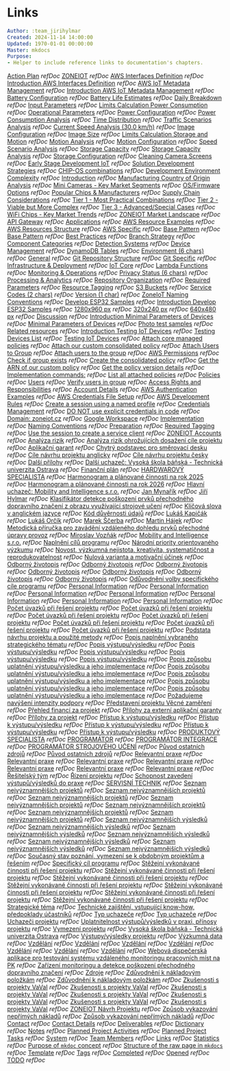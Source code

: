 # Links

```yaml
Author: :team_jirihylmar
Created: 2024-11-14 14:00:00
Updated: 1970-01-01 00:00:00
Master: mkdocs
Purpose:
- Helper to include reference links to documentation's chapters.
```

[Action Plan](#action-plan) *refDoc*
[ZONEIOT](#zoneiot) *refDoc*
[AWS Interfaces Definition](/development_aws/aws_interfaces_definition#aws-interfaces-definition) *refDoc*
[Introduction AWS Interfaces Definition](/development_aws/aws_interfaces_definition#introduction-aws-interfaces-definition) *refDoc*
[AWS IoT Metadata Management](/development_aws/aws_iot_metadata_management#aws-iot-metadata-management) *refDoc*
[Introduction AWS IoT Metadata Management](/development_aws/aws_iot_metadata_management#introduction-aws-iot-metadata-management) *refDoc*
[Battery Configuration](/development_common/limits_calculations_power_consumption#battery-configuration) *refDoc*
[Battery Life Estimates](/development_common/limits_calculations_power_consumption#battery-life-estimates) *refDoc*
[Daily Breakdown](/development_common/limits_calculations_power_consumption#daily-breakdown) *refDoc*
[Input Parameters](/development_common/limits_calculations_power_consumption#input-parameters) *refDoc*
[Limits Calculation Power Consumption](/development_common/limits_calculations_power_consumption#limits-calculation-power-consumption) *refDoc*
[Operational Parameters](/development_common/limits_calculations_power_consumption#operational-parameters) *refDoc*
[Power Configuration](/development_common/limits_calculations_power_consumption#power-configuration) *refDoc*
[Power Consumption Analysis](/development_common/limits_calculations_power_consumption#power-consumption-analysis) *refDoc*
[Time Distribution](/development_common/limits_calculations_power_consumption#time-distribution) *refDoc*
[Traffic Scenarios Analysis](/development_common/limits_calculations_power_consumption#traffic-scenarios-analysis) *refDoc*
[Current Speed Analysis (30.0 km/h)](/development_common/limits_calculations_storage_and_motion#current-speed-analysis-(30.0-km/h)) *refDoc*
[Image Configuration](/development_common/limits_calculations_storage_and_motion#image-configuration) *refDoc*
[Image Size](/development_common/limits_calculations_storage_and_motion#image-size) *refDoc*
[Limits Calculation Storage and Motion](/development_common/limits_calculations_storage_and_motion#limits-calculation-storage-and-motion) *refDoc*
[Motion Analysis](/development_common/limits_calculations_storage_and_motion#motion-analysis) *refDoc*
[Motion Configuration](/development_common/limits_calculations_storage_and_motion#motion-configuration) *refDoc*
[Speed Scenario Analysis](/development_common/limits_calculations_storage_and_motion#speed-scenario-analysis) *refDoc*
[Storage Capacity](/development_common/limits_calculations_storage_and_motion#storage-capacity) *refDoc*
[Storage Capacity Analysis](/development_common/limits_calculations_storage_and_motion#storage-capacity-analysis) *refDoc*
[Storage Configuration](/development_common/limits_calculations_storage_and_motion#storage-configuration) *refDoc*
[Cleaning Camera Screens](/development_common/solution_development_strategies#cleaning-camera-screens) *refDoc*
[Early Stage Development IoT](/development_common/solution_development_strategies#early-stage-development-iot) *refDoc*
[Solution Development Strategies](/development_common/solution_development_strategies#solution-development-strategies) *refDoc*
[CHIP-OS combinations](/development_common/zoneiot_market_landscape_ro#chip-os-combinations) *refDoc*
[Development Environment Complexity](/development_common/zoneiot_market_landscape_ro#development-environment-complexity) *refDoc*
[Introduction](/development_common/zoneiot_market_landscape_ro#introduction) *refDoc*
[Manufacturing Country of Origin Analysis](/development_common/zoneiot_market_landscape_ro#manufacturing-country-of-origin-analysis) *refDoc*
[Mini Cameras - Key Market Segments](/development_common/zoneiot_market_landscape_ro#mini-cameras---key-market-segments) *refDoc*
[OS/Firmware Options](/development_common/zoneiot_market_landscape_ro#os/firmware-options) *refDoc*
[Popular Chips & Manufacturers](/development_common/zoneiot_market_landscape_ro#popular-chips-&-manufacturers) *refDoc*
[Supply Chain Considerations](/development_common/zoneiot_market_landscape_ro#supply-chain-considerations) *refDoc*
[Tier 1 - Most Practical Combinations](/development_common/zoneiot_market_landscape_ro#tier-1---most-practical-combinations) *refDoc*
[Tier 2 - Viable but More Complex](/development_common/zoneiot_market_landscape_ro#tier-2---viable-but-more-complex) *refDoc*
[Tier 3 - Advanced/Special Cases](/development_common/zoneiot_market_landscape_ro#tier-3---advanced/special-cases) *refDoc*
[WiFi Chips - Key Market Trends](/development_common/zoneiot_market_landscape_ro#wifi-chips---key-market-trends) *refDoc*
[ZONEIOT Market Landscape](/development_common/zoneiot_market_landscape_ro#zoneiot-market-landscape) *refDoc*
[API Gateway](/development_common/zoneiot_naming_conventions#api-gateway) *refDoc*
[Applications](/development_common/zoneiot_naming_conventions#applications) *refDoc*
[AWS Resource Examples](/development_common/zoneiot_naming_conventions#aws-resource-examples) *refDoc*
[AWS Resources Structure](/development_common/zoneiot_naming_conventions#aws-resources-structure) *refDoc*
[AWS Specific](/development_common/zoneiot_naming_conventions#aws-specific) *refDoc*
[Base Pattern](/development_common/zoneiot_naming_conventions#base-pattern) *refDoc*
[Base Pattern](/development_common/zoneiot_naming_conventions#base-pattern) *refDoc*
[Best Practices](/development_common/zoneiot_naming_conventions#best-practices) *refDoc*
[Branch Strategy](/development_common/zoneiot_naming_conventions#branch-strategy) *refDoc*
[Component Categories](/development_common/zoneiot_naming_conventions#component-categories) *refDoc*
[Detection Systems](/development_common/zoneiot_naming_conventions#detection-systems) *refDoc*
[Device Management](/development_common/zoneiot_naming_conventions#device-management) *refDoc*
[DynamoDB Tables](/development_common/zoneiot_naming_conventions#dynamodb-tables) *refDoc*
[Environment (6 chars)](/development_common/zoneiot_naming_conventions#environment-(6-chars)) *refDoc*
[General](/development_common/zoneiot_naming_conventions#general) *refDoc*
[Git Repository Structure](/development_common/zoneiot_naming_conventions#git-repository-structure) *refDoc*
[Git Specific](/development_common/zoneiot_naming_conventions#git-specific) *refDoc*
[Infrastructure & Deployment](/development_common/zoneiot_naming_conventions#infrastructure-&-deployment) *refDoc*
[IoT Core](/development_common/zoneiot_naming_conventions#iot-core) *refDoc*
[Lambda Functions](/development_common/zoneiot_naming_conventions#lambda-functions) *refDoc*
[Monitoring & Operations](/development_common/zoneiot_naming_conventions#monitoring-&-operations) *refDoc*
[Privacy Status (6 chars)](/development_common/zoneiot_naming_conventions#privacy-status-(6-chars)) *refDoc*
[Processing & Analytics](/development_common/zoneiot_naming_conventions#processing-&-analytics) *refDoc*
[Repository Organization](/development_common/zoneiot_naming_conventions#repository-organization) *refDoc*
[Required Parameters](/development_common/zoneiot_naming_conventions#required-parameters) *refDoc*
[Resource Tagging](/development_common/zoneiot_naming_conventions#resource-tagging) *refDoc*
[S3 Buckets](/development_common/zoneiot_naming_conventions#s3-buckets) *refDoc*
[Service Codes (2 chars)](/development_common/zoneiot_naming_conventions#service-codes-(2-chars)) *refDoc*
[Version (1 char)](/development_common/zoneiot_naming_conventions#version-(1-char)) *refDoc*
[ZoneIoT Naming Conventions](/development_common/zoneiot_naming_conventions#zoneiot-naming-conventions) *refDoc*
[Develop ESP32 Samples](/development_devices/develop_esp32_samples#develop-esp32-samples) *refDoc*
[Introduction Develop ESP32 Samples](/development_devices/develop_esp32_samples#introduction-develop-esp32-samples) *refDoc*
[1280x960 px](/development_devices/minimal_parameters_of_devices#1280x960-px) *refDoc*
[320x240 px](/development_devices/minimal_parameters_of_devices#320x240-px) *refDoc*
[640x480 px](/development_devices/minimal_parameters_of_devices#640x480-px) *refDoc*
[Discussion](/development_devices/minimal_parameters_of_devices#discussion) *refDoc*
[Introduction Minimal Parameters of Devices](/development_devices/minimal_parameters_of_devices#introduction-minimal-parameters-of-devices) *refDoc*
[Minimal Parameters of Devices](/development_devices/minimal_parameters_of_devices#minimal-parameters-of-devices) *refDoc*
[Photo test samples](/development_devices/minimal_parameters_of_devices#photo-test-samples) *refDoc*
[Related resources](/development_devices/minimal_parameters_of_devices#related-resources) *refDoc*
[Introduction Testing IoT Devices](/development_devices/testing_iot_devices#introduction-testing-iot-devices) *refDoc*
[Testing Devices List](/development_devices/testing_iot_devices#testing-devices-list) *refDoc*
[Testing IoT Devices](/development_devices/testing_iot_devices#testing-iot-devices) *refDoc*
[Attach core managed policies](/governance/aws_permissions#attach-core-managed-policies) *refDoc*
[Attach our custom consolidated policy](/governance/aws_permissions#attach-our-custom-consolidated-policy) *refDoc*
[Attach Users to Group](/governance/aws_permissions#attach-users-to-group) *refDoc*
[Attach users to the group](/governance/aws_permissions#attach-users-to-the-group) *refDoc*
[AWS Permissions](/governance/aws_permissions#aws-permissions) *refDoc*
[Check if group exists](/governance/aws_permissions#check-if-group-exists) *refDoc*
[Create the consolidated policy](/governance/aws_permissions#create-the-consolidated-policy) *refDoc*
[Get the ARN of our custom policy](/governance/aws_permissions#get-the-arn-of-our-custom-policy) *refDoc*
[Get the policy version details](/governance/aws_permissions#get-the-policy-version-details) *refDoc*
[Implementation commands:](/governance/aws_permissions#implementation-commands:) *refDoc*
[List all attached policies](/governance/aws_permissions#list-all-attached-policies) *refDoc*
[Policies](/governance/aws_permissions#policies) *refDoc*
[Users](/governance/aws_permissions#users) *refDoc*
[Verify users in group](/governance/aws_permissions#verify-users-in-group) *refDoc*
[Access Rights and Responsibilities](/governance/zoneiot_accounts#access-rights-and-responsibilities) *refDoc*
[Account Details](/governance/zoneiot_accounts#account-details) *refDoc*
[AWS Authentication Examples](/governance/zoneiot_accounts#aws-authentication-examples) *refDoc*
[AWS Credentials File Setup](/governance/zoneiot_accounts#aws-credentials-file-setup) *refDoc*
[AWS Development Rules](/governance/zoneiot_accounts#aws-development-rules) *refDoc*
[Create a session using a named profile](/governance/zoneiot_accounts#create-a-session-using-a-named-profile) *refDoc*
[Credentials Management](/governance/zoneiot_accounts#credentials-management) *refDoc*
[DO NOT use explicit credentials in code](/governance/zoneiot_accounts#do-not-use-explicit-credentials-in-code) *refDoc*
[Domain: zoneiot.cz](/governance/zoneiot_accounts#domain:-zoneiot.cz) *refDoc*
[Google Workspace](/governance/zoneiot_accounts#google-workspace) *refDoc*
[Implementation](/governance/zoneiot_accounts#implementation) *refDoc*
[Naming Conventions](/governance/zoneiot_accounts#naming-conventions) *refDoc*
[Preparation](/governance/zoneiot_accounts#preparation) *refDoc*
[Required Tagging](/governance/zoneiot_accounts#required-tagging) *refDoc*
[Use the session to create a service client](/governance/zoneiot_accounts#use-the-session-to-create-a-service-client) *refDoc*
[ZONEIOT Accounts](/governance/zoneiot_accounts#zoneiot-accounts) *refDoc*
[Analýza rizik](/governance/zoneiot_navrh_projektu_ro#analyza-rizik) *refDoc*
[Analýza rizik ohrožujících dosažení cíle projektu](/governance/zoneiot_navrh_projektu_ro#analyza-rizik-ohrozujicich-dosazeni-cile-projektu) *refDoc*
[Aplikační garant](/governance/zoneiot_navrh_projektu_ro#aplikacni-garant) *refDoc*
[Chytrý podstavec pro směrovací desku](/governance/zoneiot_navrh_projektu_ro#chytry-podstavec-pro-smerovaci-desku) *refDoc*
[Cíle návrhu projektu anglicky](/governance/zoneiot_navrh_projektu_ro#cile-navrhu-projektu-anglicky) *refDoc*
[Cíle návrhu projektu česky](/governance/zoneiot_navrh_projektu_ro#cile-navrhu-projektu-cesky) *refDoc*
[Další přílohy](/governance/zoneiot_navrh_projektu_ro#dalsi-prilohy) *refDoc*
[Další uchazeč: Vysoká škola báňská - Technická univerzita Ostrava](/governance/zoneiot_navrh_projektu_ro#dalsi-uchazec:-vysoka-skola-banska---technicka-univerzita-ostrava) *refDoc*
[Finanční plán](/governance/zoneiot_navrh_projektu_ro#financni-plan) *refDoc*
[HARDWAROVÝ SPECIALISTA](/governance/zoneiot_navrh_projektu_ro#hardwarovy-specialista) *refDoc*
[Harmonogram a plánované činnosti na rok 2025](/governance/zoneiot_navrh_projektu_ro#harmonogram-a-planovane-cinnosti-na-rok-2025) *refDoc*
[Harmonogram a plánované činnosti na rok 2026](/governance/zoneiot_navrh_projektu_ro#harmonogram-a-planovane-cinnosti-na-rok-2026) *refDoc*
[Hlavní uchazeč: Mobility and Intelligence s.r.o.](/governance/zoneiot_navrh_projektu_ro#hlavni-uchazec:-mobility-and-intelligence-s.r.o.) *refDoc*
[Jan Mynařík](/governance/zoneiot_navrh_projektu_ro#jan-mynarik) *refDoc*
[Jiří Hylmar](/governance/zoneiot_navrh_projektu_ro#jiri-hylmar) *refDoc*
[Klasifikátor detekce poškození prvků přechodného dopravního značení z obrazu využívající strojové učení](/governance/zoneiot_navrh_projektu_ro#klasifikator-detekce-poskozeni-prvku-prechodneho-dopravniho-znaceni-z-obrazu-vyuzivajici-strojove-uceni) *refDoc*
[Klíčová slova v anglickém jazyce](/governance/zoneiot_navrh_projektu_ro#klicova-slova-v-anglickem-jazyce) *refDoc*
[Kód důvěrnosti údajů](/governance/zoneiot_navrh_projektu_ro#kod-duvernosti-udaju) *refDoc*
[Lukáš Kapičák](/governance/zoneiot_navrh_projektu_ro#lukas-kapicak) *refDoc*
[Lukáš Orčík](/governance/zoneiot_navrh_projektu_ro#lukas-orcik) *refDoc*
[Marek Ščerba](/governance/zoneiot_navrh_projektu_ro#marek-scerba) *refDoc*
[Martin Hájek](/governance/zoneiot_navrh_projektu_ro#martin-hajek) *refDoc*
[Metodická příručka pro zavádění vzdáleného dohledu prvků přechodné úpravy provoz](/governance/zoneiot_navrh_projektu_ro#metodicka-prirucka-pro-zavadeni-vzdaleneho-dohledu-prvku-prechodne-upravy-provoz) *refDoc*
[Miroslav Vozňák](/governance/zoneiot_navrh_projektu_ro#miroslav-voznak) *refDoc*
[Mobility and Intelligence s.r.o.](/governance/zoneiot_navrh_projektu_ro#mobility-and-intelligence-s.r.o.) *refDoc*
[Naplnění cílů programu](/governance/zoneiot_navrh_projektu_ro#naplneni-cilu-programu) *refDoc*
[Národní priority orientovaného výzkumu](/governance/zoneiot_navrh_projektu_ro#narodni-priority-orientovaneho-vyzkumu) *refDoc*
[Novost, výzkumná nejistota, kreativita, systematičnost a reprodukovatelnost](/governance/zoneiot_navrh_projektu_ro#novost,-vyzkumna-nejistota,-kreativita,-systematicnost-a-reprodukovatelnost) *refDoc*
[Nulová varianta a motivační účinek](/governance/zoneiot_navrh_projektu_ro#nulova-varianta-a-motivacni-ucinek) *refDoc*
[Odborný životopis](/governance/zoneiot_navrh_projektu_ro#odborny-zivotopis) *refDoc*
[Odborný životopis](/governance/zoneiot_navrh_projektu_ro#odborny-zivotopis) *refDoc*
[Odborný životopis](/governance/zoneiot_navrh_projektu_ro#odborny-zivotopis) *refDoc*
[Odborný životopis](/governance/zoneiot_navrh_projektu_ro#odborny-zivotopis) *refDoc*
[Odborný životopis](/governance/zoneiot_navrh_projektu_ro#odborny-zivotopis) *refDoc*
[Odborný životopis](/governance/zoneiot_navrh_projektu_ro#odborny-zivotopis) *refDoc*
[Odborný životopis](/governance/zoneiot_navrh_projektu_ro#odborny-zivotopis) *refDoc*
[Odůvodnění volby specifického cíle programu](/governance/zoneiot_navrh_projektu_ro#oduvodneni-volby-specifickeho-cile-programu) *refDoc*
[Personal Information](/governance/zoneiot_navrh_projektu_ro#personal-information) *refDoc*
[Personal Information](/governance/zoneiot_navrh_projektu_ro#personal-information) *refDoc*
[Personal Information](/governance/zoneiot_navrh_projektu_ro#personal-information) *refDoc*
[Personal Information](/governance/zoneiot_navrh_projektu_ro#personal-information) *refDoc*
[Personal Information](/governance/zoneiot_navrh_projektu_ro#personal-information) *refDoc*
[Personal Information](/governance/zoneiot_navrh_projektu_ro#personal-information) *refDoc*
[Personal Information](/governance/zoneiot_navrh_projektu_ro#personal-information) *refDoc*
[Počet úvazků při řešení projektu](/governance/zoneiot_navrh_projektu_ro#pocet-uvazku-pri-reseni-projektu) *refDoc*
[Počet úvazků při řešení projektu](/governance/zoneiot_navrh_projektu_ro#pocet-uvazku-pri-reseni-projektu) *refDoc*
[Počet úvazků při řešení projektu](/governance/zoneiot_navrh_projektu_ro#pocet-uvazku-pri-reseni-projektu) *refDoc*
[Počet úvazků při řešení projektu](/governance/zoneiot_navrh_projektu_ro#pocet-uvazku-pri-reseni-projektu) *refDoc*
[Počet úvazků při řešení projektu](/governance/zoneiot_navrh_projektu_ro#pocet-uvazku-pri-reseni-projektu) *refDoc*
[Počet úvazků při řešení projektu](/governance/zoneiot_navrh_projektu_ro#pocet-uvazku-pri-reseni-projektu) *refDoc*
[Počet úvazků při řešení projektu](/governance/zoneiot_navrh_projektu_ro#pocet-uvazku-pri-reseni-projektu) *refDoc*
[Podstata návrhu projektu a použité metody](/governance/zoneiot_navrh_projektu_ro#podstata-navrhu-projektu-a-pouzite-metody) *refDoc*
[Popis naplnění vybraného strategického tématu](/governance/zoneiot_navrh_projektu_ro#popis-naplneni-vybraneho-strategickeho-tematu) *refDoc*
[Popis výstupu/výsledku](/governance/zoneiot_navrh_projektu_ro#popis-vystupu/vysledku) *refDoc*
[Popis výstupu/výsledku](/governance/zoneiot_navrh_projektu_ro#popis-vystupu/vysledku) *refDoc*
[Popis výstupu/výsledku](/governance/zoneiot_navrh_projektu_ro#popis-vystupu/vysledku) *refDoc*
[Popis výstupu/výsledku](/governance/zoneiot_navrh_projektu_ro#popis-vystupu/vysledku) *refDoc*
[Popis výstupu/výsledku](/governance/zoneiot_navrh_projektu_ro#popis-vystupu/vysledku) *refDoc*
[Popis způsobu uplatnění výstupu/výsledku a jeho implementace](/governance/zoneiot_navrh_projektu_ro#popis-zpusobu-uplatneni-vystupu/vysledku-a-jeho-implementace) *refDoc*
[Popis způsobu uplatnění výstupu/výsledku a jeho implementace](/governance/zoneiot_navrh_projektu_ro#popis-zpusobu-uplatneni-vystupu/vysledku-a-jeho-implementace) *refDoc*
[Popis způsobu uplatnění výstupu/výsledku a jeho implementace](/governance/zoneiot_navrh_projektu_ro#popis-zpusobu-uplatneni-vystupu/vysledku-a-jeho-implementace) *refDoc*
[Popis způsobu uplatnění výstupu/výsledku a jeho implementace](/governance/zoneiot_navrh_projektu_ro#popis-zpusobu-uplatneni-vystupu/vysledku-a-jeho-implementace) *refDoc*
[Popis způsobu uplatnění výstupu/výsledku a jeho implementace](/governance/zoneiot_navrh_projektu_ro#popis-zpusobu-uplatneni-vystupu/vysledku-a-jeho-implementace) *refDoc*
[Požadujeme navýšení intenzity podpory](/governance/zoneiot_navrh_projektu_ro#pozadujeme-navyseni-intenzity-podpory) *refDoc*
[Představení projektu Věcné zaměření](/governance/zoneiot_navrh_projektu_ro#predstaveni-projektu-vecne-zamereni) *refDoc*
[Přehled financí za projekt](/governance/zoneiot_navrh_projektu_ro#prehled-financi-za-projekt) *refDoc*
[Přílohy za externí aplikační garanty](/governance/zoneiot_navrh_projektu_ro#prilohy-za-externi-aplikacni-garanty) *refDoc*
[Přílohy za projekt](/governance/zoneiot_navrh_projektu_ro#prilohy-za-projekt) *refDoc*
[Přístup k výstupu/výsledku](/governance/zoneiot_navrh_projektu_ro#pristup-k-vystupu/vysledku) *refDoc*
[Přístup k výstupu/výsledku](/governance/zoneiot_navrh_projektu_ro#pristup-k-vystupu/vysledku) *refDoc*
[Přístup k výstupu/výsledku](/governance/zoneiot_navrh_projektu_ro#pristup-k-vystupu/vysledku) *refDoc*
[Přístup k výstupu/výsledku](/governance/zoneiot_navrh_projektu_ro#pristup-k-vystupu/vysledku) *refDoc*
[Přístup k výstupu/výsledku](/governance/zoneiot_navrh_projektu_ro#pristup-k-vystupu/vysledku) *refDoc*
[PRODUKTOVÝ SPECIALISTA](/governance/zoneiot_navrh_projektu_ro#produktovy-specialista) *refDoc*
[PROGRAMÁTOR](/governance/zoneiot_navrh_projektu_ro#programator) *refDoc*
[PROGRAMÁTOR INTEGRACE](/governance/zoneiot_navrh_projektu_ro#programator-integrace) *refDoc*
[PROGRAMÁTOR STROJOVÉHO UČENÍ](/governance/zoneiot_navrh_projektu_ro#programator-strojoveho-uceni) *refDoc*
[Původ ostatních zdrojů](/governance/zoneiot_navrh_projektu_ro#puvod-ostatnich-zdroju) *refDoc*
[Původ ostatních zdrojů](/governance/zoneiot_navrh_projektu_ro#puvod-ostatnich-zdroju) *refDoc*
[Relevantní praxe](/governance/zoneiot_navrh_projektu_ro#relevantni-praxe) *refDoc*
[Relevantní praxe](/governance/zoneiot_navrh_projektu_ro#relevantni-praxe) *refDoc*
[Relevantní praxe](/governance/zoneiot_navrh_projektu_ro#relevantni-praxe) *refDoc*
[Relevantní praxe](/governance/zoneiot_navrh_projektu_ro#relevantni-praxe) *refDoc*
[Relevantní praxe](/governance/zoneiot_navrh_projektu_ro#relevantni-praxe) *refDoc*
[Relevantní praxe](/governance/zoneiot_navrh_projektu_ro#relevantni-praxe) *refDoc*
[Relevantní praxe](/governance/zoneiot_navrh_projektu_ro#relevantni-praxe) *refDoc*
[Řešitelský tým](/governance/zoneiot_navrh_projektu_ro#resitelsky-tym) *refDoc*
[Řízení projektu](/governance/zoneiot_navrh_projektu_ro#rizeni-projektu) *refDoc*
[Schopnost zavedení výstupů/výsledků do praxe](/governance/zoneiot_navrh_projektu_ro#schopnost-zavedeni-vystupu/vysledku-do-praxe) *refDoc*
[SERVISNÍ TECHNIK](/governance/zoneiot_navrh_projektu_ro#servisni-technik) *refDoc*
[Seznam nejvýznamnějších projektů](/governance/zoneiot_navrh_projektu_ro#seznam-nejvyznamnejsich-projektu) *refDoc*
[Seznam nejvýznamnějších projektů](/governance/zoneiot_navrh_projektu_ro#seznam-nejvyznamnejsich-projektu) *refDoc*
[Seznam nejvýznamnějších projektů](/governance/zoneiot_navrh_projektu_ro#seznam-nejvyznamnejsich-projektu) *refDoc*
[Seznam nejvýznamnějších projektů](/governance/zoneiot_navrh_projektu_ro#seznam-nejvyznamnejsich-projektu) *refDoc*
[Seznam nejvýznamnějších projektů](/governance/zoneiot_navrh_projektu_ro#seznam-nejvyznamnejsich-projektu) *refDoc*
[Seznam nejvýznamnějších projektů](/governance/zoneiot_navrh_projektu_ro#seznam-nejvyznamnejsich-projektu) *refDoc*
[Seznam nejvýznamnějších projektů](/governance/zoneiot_navrh_projektu_ro#seznam-nejvyznamnejsich-projektu) *refDoc*
[Seznam nejvýznamnějších výsledků](/governance/zoneiot_navrh_projektu_ro#seznam-nejvyznamnejsich-vysledku) *refDoc*
[Seznam nejvýznamnějších výsledků](/governance/zoneiot_navrh_projektu_ro#seznam-nejvyznamnejsich-vysledku) *refDoc*
[Seznam nejvýznamnějších výsledků](/governance/zoneiot_navrh_projektu_ro#seznam-nejvyznamnejsich-vysledku) *refDoc*
[Seznam nejvýznamnějších výsledků](/governance/zoneiot_navrh_projektu_ro#seznam-nejvyznamnejsich-vysledku) *refDoc*
[Seznam nejvýznamnějších výsledků](/governance/zoneiot_navrh_projektu_ro#seznam-nejvyznamnejsich-vysledku) *refDoc*
[Seznam nejvýznamnějších výsledků](/governance/zoneiot_navrh_projektu_ro#seznam-nejvyznamnejsich-vysledku) *refDoc*
[Seznam nejvýznamnějších výsledků](/governance/zoneiot_navrh_projektu_ro#seznam-nejvyznamnejsich-vysledku) *refDoc*
[Současný stav poznání, vymezení se k obdobným projektům a řešením](/governance/zoneiot_navrh_projektu_ro#soucasny-stav-poznani,-vymezeni-se-k-obdobnym-projektum-a-resenim) *refDoc*
[Specifický cíl programu](/governance/zoneiot_navrh_projektu_ro#specificky-cil-programu) *refDoc*
[Stěžejní vykonávané činnosti při řešení projektu](/governance/zoneiot_navrh_projektu_ro#stezejni-vykonavane-cinnosti-pri-reseni-projektu) *refDoc*
[Stěžejní vykonávané činnosti při řešení projektu](/governance/zoneiot_navrh_projektu_ro#stezejni-vykonavane-cinnosti-pri-reseni-projektu) *refDoc*
[Stěžejní vykonávané činnosti při řešení projektu](/governance/zoneiot_navrh_projektu_ro#stezejni-vykonavane-cinnosti-pri-reseni-projektu) *refDoc*
[Stěžejní vykonávané činnosti při řešení projektu](/governance/zoneiot_navrh_projektu_ro#stezejni-vykonavane-cinnosti-pri-reseni-projektu) *refDoc*
[Stěžejní vykonávané činnosti při řešení projektu](/governance/zoneiot_navrh_projektu_ro#stezejni-vykonavane-cinnosti-pri-reseni-projektu) *refDoc*
[Stěžejní vykonávané činnosti při řešení projektu](/governance/zoneiot_navrh_projektu_ro#stezejni-vykonavane-cinnosti-pri-reseni-projektu) *refDoc*
[Stěžejní vykonávané činnosti při řešení projektu](/governance/zoneiot_navrh_projektu_ro#stezejni-vykonavane-cinnosti-pri-reseni-projektu) *refDoc*
[Strategické téma](/governance/zoneiot_navrh_projektu_ro#strategicke-tema) *refDoc*
[Technické zajištění, vstupující know-how, předpoklady účastníků](/governance/zoneiot_navrh_projektu_ro#technicke-zajisteni,-vstupujici-know-how,-predpoklady-ucastniku) *refDoc*
[Typ uchazeče](/governance/zoneiot_navrh_projektu_ro#typ-uchazece) *refDoc*
[Typ uchazeče](/governance/zoneiot_navrh_projektu_ro#typ-uchazece) *refDoc*
[Uchazeči projektu](/governance/zoneiot_navrh_projektu_ro#uchazeci-projektu) *refDoc*
[Uplatnitelnost výstupů/výsledků v praxi, přínosy projektu](/governance/zoneiot_navrh_projektu_ro#uplatnitelnost-vystupu/vysledku-v-praxi,-prinosy-projektu) *refDoc*
[Vymezení projektu](/governance/zoneiot_navrh_projektu_ro#vymezeni-projektu) *refDoc*
[Vysoká škola báňská - Technická univerzita Ostrava](/governance/zoneiot_navrh_projektu_ro#vysoka-skola-banska---technicka-univerzita-ostrava) *refDoc*
[Výstupy/výsledky projektu](/governance/zoneiot_navrh_projektu_ro#vystupy/vysledky-projektu) *refDoc*
[Výzkumná data](/governance/zoneiot_navrh_projektu_ro#vyzkumna-data) *refDoc*
[Vzdělání](/governance/zoneiot_navrh_projektu_ro#vzdelani) *refDoc*
[Vzdělání](/governance/zoneiot_navrh_projektu_ro#vzdelani) *refDoc*
[Vzdělání](/governance/zoneiot_navrh_projektu_ro#vzdelani) *refDoc*
[Vzdělání](/governance/zoneiot_navrh_projektu_ro#vzdelani) *refDoc*
[Vzdělání](/governance/zoneiot_navrh_projektu_ro#vzdelani) *refDoc*
[Vzdělání](/governance/zoneiot_navrh_projektu_ro#vzdelani) *refDoc*
[Vzdělání](/governance/zoneiot_navrh_projektu_ro#vzdelani) *refDoc*
[Webová dispečerská aplikace pro testování systému vzdáleného monitoringu pracovních míst na PK](/governance/zoneiot_navrh_projektu_ro#webova-dispecerska-aplikace-pro-testovani-systemu-vzdaleneho-monitoringu-pracovnich-mist-na-pk) *refDoc*
[Zařízení monitoringu a detekce poškození přechodného dopravního značení](/governance/zoneiot_navrh_projektu_ro#zarizeni-monitoringu-a-detekce-poskozeni-prechodneho-dopravniho-znaceni) *refDoc*
[Zdroje](/governance/zoneiot_navrh_projektu_ro#zdroje) *refDoc*
[Zdůvodnění k nákladovým položkám](/governance/zoneiot_navrh_projektu_ro#zduvodneni-k-nakladovym-polozkam) *refDoc*
[Zdůvodnění k nákladovým položkám](/governance/zoneiot_navrh_projektu_ro#zduvodneni-k-nakladovym-polozkam) *refDoc*
[Zkušenosti s projekty VaVaI](/governance/zoneiot_navrh_projektu_ro#zkusenosti-s-projekty-vavai) *refDoc*
[Zkušenosti s projekty VaVaI](/governance/zoneiot_navrh_projektu_ro#zkusenosti-s-projekty-vavai) *refDoc*
[Zkušenosti s projekty VaVaI](/governance/zoneiot_navrh_projektu_ro#zkusenosti-s-projekty-vavai) *refDoc*
[Zkušenosti s projekty VaVaI](/governance/zoneiot_navrh_projektu_ro#zkusenosti-s-projekty-vavai) *refDoc*
[Zkušenosti s projekty VaVaI](/governance/zoneiot_navrh_projektu_ro#zkusenosti-s-projekty-vavai) *refDoc*
[Zkušenosti s projekty VaVaI](/governance/zoneiot_navrh_projektu_ro#zkusenosti-s-projekty-vavai) *refDoc*
[Zkušenosti s projekty VaVaI](/governance/zoneiot_navrh_projektu_ro#zkusenosti-s-projekty-vavai) *refDoc*
[ZONEIOT Návrh Projektu](/governance/zoneiot_navrh_projektu_ro#zoneiot-navrh-projektu) *refDoc*
[Způsob vykazování nepřímých nákladů](/governance/zoneiot_navrh_projektu_ro#zpusob-vykazovani-neprimych-nakladu) *refDoc*
[Způsob vykazování nepřímých nákladů](/governance/zoneiot_navrh_projektu_ro#zpusob-vykazovani-neprimych-nakladu) *refDoc*
[Contact](/support/contact#contact) *refDoc*
[Contact Details](/support/contact#contact-details) *refDoc*
[Deliverables](/support/dictionary#deliverables) *refDoc*
[Dictionary](/support/dictionary#dictionary) *refDoc*
[Notes](/support/dictionary#notes) *refDoc*
[Planned Project Activities](/support/dictionary#planned-project-activities) *refDoc*
[Planned Project Tasks](/support/dictionary#planned-project-tasks) *refDoc*
[System](/support/dictionary#system) *refDoc*
[Team Members](/support/dictionary#team-members) *refDoc*
[Links](/support/links#links) *refDoc*
[Statistics](/support/statistics#statistics) *refDoc*
[Purpose of `mkdoc` concept](/support/template#purpose-of-mkdoc-concept) *refDoc*
[Structure of the raw page in `mkdocs`](/support/template#structure-of-the-raw-page-in-mkdocs) *refDoc*
[Template](/support/template#template) *refDoc*
[Tags](/tags#tags) *refDoc*
[Completed](/todo#completed) *refDoc*
[Opened](/todo#opened) *refDoc*
[TODO](/todo#todo) *refDoc*
